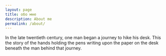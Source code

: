 ```yaml
---
layout: page
title: обо мне
description: About me
permalink: /about/
---
```


In the late twentieth century, one man began a journey to hike his desk. This the story of the hands holding the pens writing upon the paper on the desk beneath the man behind that journey.
